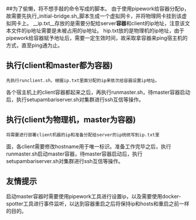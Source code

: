 ##为了偷懒，将不想手敲的命令写成的脚本。
	由于使用pipework给容器分配ip，故需要先执行_initial-bridge.sh_脚本生成一个虚拟网卡，并将物理网卡挂到该虚拟网卡上。
__ip.txt__存放的是需要分配给server**容器**和client的ip地址，注意该文本文件的ip地址需要是未被占用的ip地址。
hip.txt放的是物理机的ip地址，由于pipework给容器赋予地址后，需要一定生效时间，故采取拿容器来ping宿主机的方式，直至ping通为止。

## 执行(client和master都为容器)
	先执行runclient.sh，根据ip.txt里面分配的ip来依次给容器设置ip地址。
各个宿主机上的client容器都起来之后，再执行runmaster.sh，待master容器启动后，执行setupambariserver.sh对集群进行ssh互信等操作。

## 执行(client为物理机，master为容器)
	将需要进行部署client机器的ip和准备分配给server的ip统统写到ip.txt里
面，各client需要修改hostname用于唯一标识。准备工作完毕之后，执行runmaster.sh启动master容器，待master容器启动后，执行setupambariserver.sh对集群进行ssh互信等操作。

## 友情提示
启动master容器时需要使用pipework工具进行设置ip，以及需要使用docker-spotter工具进行事件监听，以达到容器重启之后将保持ip和hosts和重启之前一样的目的。